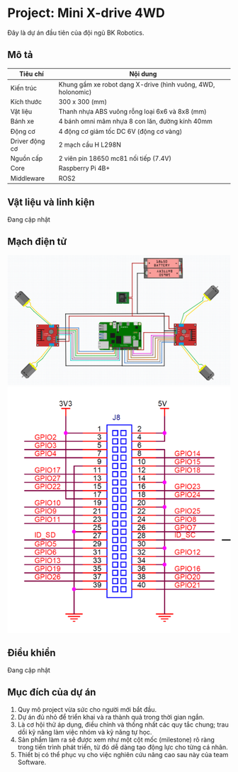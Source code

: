 # Project: Mini X-drive 4WD
Đây là dự án đầu tiên của đội ngũ BK Robotics.

## Mô tả
| Tiêu chí      | Nội dung |
| ----------- | ----------- |
| Kiến trúc     | Khung gầm xe robot dạng X-drive (hình vuông, 4WD, holonomic)|
| Kích thước   | 300 x 300 (mm)  |
| Vật liệu | Thanh nhựa ABS vuông rỗng loại 6x6 và 8x8 (mm) |
| Bánh xe | 4 bánh omni mâm nhựa 8 con lăn, đường kính 40mm |
| Động cơ | 4 động cơ giảm tốc DC 6V (động cơ vàng)|
| Driver động cơ | 2 mạch cầu H L298N |
| Nguồn cấp | 2 viên pin 18650 mc81 nối tiếp (7.4V) |
| Core | Raspberry Pi 4B+ |
| Middleware | ROS2 |

## Vật liệu và linh kiện
Đang cập nhật

## Mạch điện tử
![Sơ đồ nối mạch linh kiện](/images/circuit-schematic.png)
![Sơ đồ kết nối với GPIO của Raspberry Pi](/images/raspi-gpio-schematic.png)

## Điều khiển
Đang cập nhật

## Mục đích của dự án
1. Quy mô project vừa sức cho người mới bắt đầu.
2. Dự án đủ nhỏ để triển khai và ra thành quả trong thời gian ngắn.
3. Là cơ hội thử áp dụng, điều chỉnh và thống nhất các quy tắc chung; trau dồi kỹ năng làm việc nhóm và kỹ năng tự học.
4. Sản phẩm làm ra sẽ được xem như một cột mốc (milestone) rõ ràng trong tiến trình phát triển, từ đó dễ dàng tạo động lực cho từng cá nhân.
5. Thiết bị có thể phục vụ cho việc nghiên cứu nâng cao sau này của team Software.

